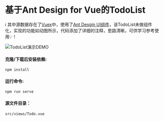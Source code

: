 # 基于Ant Design for Vue的TodoList

:information_source: 其中源数据存在了[Vuex](https://vuex.vuejs.org/zh/)中，使用了[Ant Desgin UI组件](https://www.antdv.com/docs/vue/introduce-cn/)，该TodoList未做组件化，实现的功能如动图所示，代码添加了详细的注释，思路清晰，可供学习参考使用:bulb:！

![TodoList演示DEMO](https://s3.ax1x.com/2020/12/22/rDOkrV.gif)

#### 克隆/下载后安装依赖:

```
npm install
```

#### 运行命令:
```
npm run serve
```

#### 源文件目录：

```
src/views/Todo.vue
```

